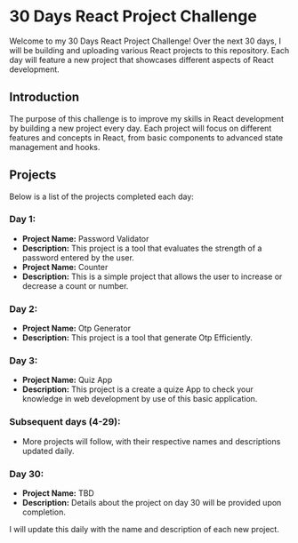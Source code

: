 # 30 Days React Project Challenge

Welcome to my 30 Days React Project Challenge! Over the next 30 days, I will be building and uploading various React projects to this repository. Each day will feature a new project that showcases different aspects of React development.

## Introduction

The purpose of this challenge is to improve my skills in React development by building a new project every day. Each project will focus on different features and concepts in React, from basic components to advanced state management and hooks.

## Projects

Below is a list of the projects completed each day:

### Day 1:
- **Project Name:** Password Validator
- **Description:** This project is a tool that evaluates the strength of a password entered by the user.
- **Project Name:** Counter
- **Description:** This is a simple project that allows the user to increase or decrease a count or number.

### Day 2:
- **Project Name:** Otp Generator
- **Description:** This project is a tool that generate Otp Efficiently.

### Day 3:
- **Project Name:** Quiz App
- **Description:** This project is a create a quize App to check your knowledge in web development by use of this basic application.
  
### Subsequent days (4-29):
- More projects will follow, with their respective names and descriptions updated daily.

### Day 30:
- **Project Name:** TBD
- **Description:** Details about the project on day 30 will be provided upon completion.

I will update this  daily with the name and description of each new project.

